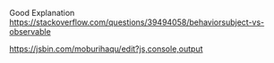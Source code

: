 Good Explanation
https://stackoverflow.com/questions/39494058/behaviorsubject-vs-observable


https://jsbin.com/moburihaqu/edit?js,console,output